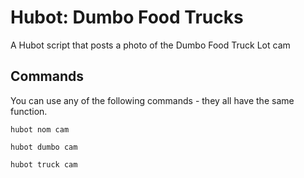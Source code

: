 # Hubot: Dumbo Food Trucks

A Hubot script that posts a photo of the Dumbo Food Truck Lot cam

## Commands

You can use any of the following commands - they all have the same function.

```
hubot nom cam
```

```
hubot dumbo cam
```

```
hubot truck cam
```
